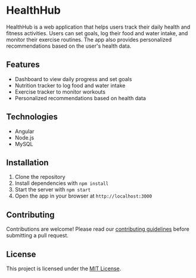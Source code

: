 # HealthHub

HealthHub is a web application that helps users track their daily health and fitness activities. Users can set goals, log their food and water intake, and monitor their exercise routines. The app also provides personalized recommendations based on the user's health data.

## Features

- Dashboard to view daily progress and set goals
- Nutrition tracker to log food and water intake
- Exercise tracker to monitor workouts
- Personalized recommendations based on health data

## Technologies

- Angular
- Node.js
- MySQL

## Installation

1. Clone the repository
2. Install dependencies with `npm install`
3. Start the server with `npm start`
4. Open the app in your browser at `http://localhost:3000`

## Contributing

Contributions are welcome! Please read our [contributing guidelines](CONTRIBUTING.md) before submitting a pull request.

## License

This project is licensed under the [MIT License](LICENSE).
